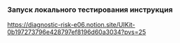 ### Запуск локального тестирования инструкция
https://diagnostic-risk-e06.notion.site/UIKit-0b197273796e428797ef8196d60a3034?pvs=25